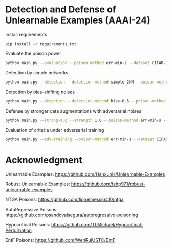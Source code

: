# Detection and Defense of Unlearnable Examples (AAAI-24)

Install requirements
```shell
pip install -r requirements.txt
```

Evaluate the poison power

```bash
python main.py --evaluation --poison-method err-min-s --dataset CIFAR-10
```

Detection by simple networks

```bash
python main.py --detection --detection-method simple-2NN --poison-method err-min-s --dataset CIFAR-10
```

Detection by bias-shifting noises

```bash
python main.py --detection --detection-method bias-0.5 --poison-method err-min-s --dataset CIFAR-10
```

Defense by stronger data augmentations with adversarial noises

```bash
python main.py --strong-aug --strength 1.0 --poison-method err-min-s --dataset CIFAR-10
```

Evaluation of criteria under adversarial training

```bash
python main.py --adv-training --poison-method err-min-s --dataset CIFAR-10
```

# Acknowledgment
Unlearnable Examples:
https://github.com/HanxunH/Unlearnable-Examples

Robust Unlearnable Examples:
https://github.com/fshp971/robust-unlearnable-examples

NTGA Poisons:
https://github.com/lionelmessi6410/ntga

AutoRegressive Poisons:
https://github.com/psandovalsegura/autoregressive-poisoning

Hypocritical Poisons:
https://github.com/TLMichael/Hypocritical-Perturbation

EntF Poisons:
https://github.com/WenRuiUSTC/EntF
